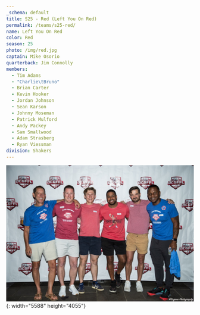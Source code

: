 ```yaml
---
_schema: default
title: S25 - Red (Left You On Red)
permalink: /teams/s25-red/
name: Left You On Red
color: Red
season: 25
photo: /img/red.jpg
captain: Mike Osorio
quarterback: Jim Connolly
members:
  - Tim Adams
  - "Charlie\tBruno"
  - Brian Carter
  - Kevin Hooker
  - Jordan Johnson
  - Sean Karson
  - Johnny Moseman
  - Patrick Mulford
  - Andy Packey
  - Sam Smallwood
  - Adam Strasberg
  - Ryan Viessman
division: Shakers
---
```

![](/img/red.jpg){: width="5588" height="4055"}